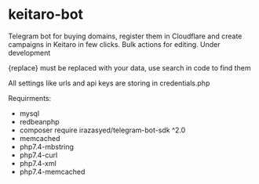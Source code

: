 # keitaro-bot
Telegram bot for buying domains, register them in Cloudflare and create campaigns in Keitaro in few clicks. Bulk actions for editing. Under development

{replace} must be replaced with your data, use search in code to find them

All settings like urls and api keys are storing in credentials.php

Requirments:
- mysql
- redbeanphp
- composer require irazasyed/telegram-bot-sdk ^2.0
- memcached
- php7.4-mbstring
- php7.4-curl
- php7.4-xml
- php7.4-memcached
